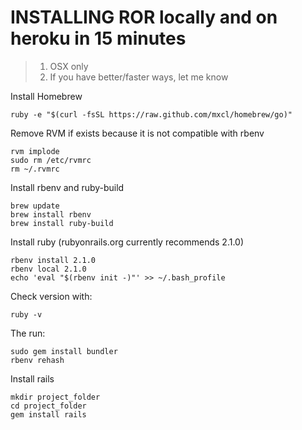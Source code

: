 INSTALLING ROR locally and on heroku in 15 minutes
==================================================

> 1. OSX only
> 2. If you have better/faster ways, let me know



Install Homebrew

    ruby -e "$(curl -fsSL https://raw.github.com/mxcl/homebrew/go)"

Remove RVM if exists because it is not compatible with rbenv

    rvm implode
    sudo rm /etc/rvmrc
    rm ~/.rvmrc

Install rbenv and ruby-build

    brew update
    brew install rbenv
    brew install ruby-build
    
Install ruby (rubyonrails.org currently recommends 2.1.0)

    rbenv install 2.1.0
    rbenv local 2.1.0
    echo 'eval "$(rbenv init -)"' >> ~/.bash_profile
    
Check version with:

    ruby -v
    
The run:

    sudo gem install bundler
    rbenv rehash

Install rails

    mkdir project_folder
    cd project_folder
    gem install rails
    

